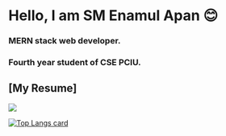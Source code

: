 # Hello, I am SM Enamul Apan 😊

### MERN stack web developer. 
### Fourth year student of CSE PCIU.


## [My Resume]

<img src="https://github-readme-stats.vercel.app/api?username=apan007&&show_icons=true&title_color=ffffff&icon_color=bb2acf&text_color=daf7dc&bg_color=151515"/>

[![Top Langs card](https://github-readme-stats.vercel.app/api/top-langs/?username=apan007&card_width=550&show_icons=true&theme=radical)](https://github.com/apan007)
